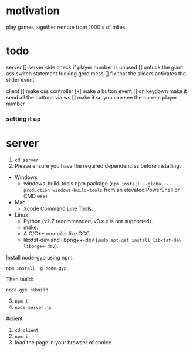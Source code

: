 # motivation
play games together remote from 1000's of miles. 

# todo
server
[] server side check if player number is unused
[] unfuck the giant ass switch statement fucking gore mess 
[] fix that the sliders activates the slider event


client
[] make css controller
[x] make a button event
[] on keydown make it send all the buttons via ws
[] make it so you can see the current player number

### setting it up

# server
1. `cd server`
2. Please ensure you have the required dependencies before installing:

* Windows
  * windows-build-tools npm package (`npm install --global --production windows-build-tools` from an elevated PowerShell or CMD.exe)
* Mac
  * Xcode Command Line Tools.
* Linux
  * Python (v2.7 recommended, v3.x.x is not supported).
  * make.
  * A C/C++ compiler like GCC.
  * libxtst-dev and libpng++-dev (`sudo apt-get install libxtst-dev libpng++-dev`).

Install node-gyp using npm:

```
npm install -g node-gyp
```

Then build:

```
node-gyp rebuild
```
3. `npm i`
4. `node server.js`

#client 
1. `cd client`
2. `npm i`
3. load the page in your browser of choice
